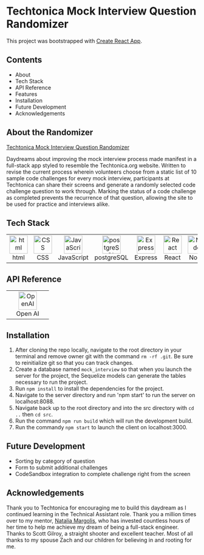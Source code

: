 # Techtonica Mock Interview Question Randomizer

This project was bootstrapped with [Create React App](https://github.com/facebook/create-react-app).

## Contents

- About
- Tech Stack
- API Reference
- Features
- Installation
- Future Development
- Acknowledgements

## About the Randomizer

[Techtonica Mock Interview Question Randomizer](https://server-xmwi.onrender.com)

Daydreams about improving the mock interview process made manifest in a full-stack app styled to resemble the Techtonica.org website. Written to revise the current process wherein volunteers choose from a static list of 10 sample code challenges for every mock interview, participants at Techtonica can share their screens and generate a randomly selected code challenge question to work through. Marking the status of a code challenge as completed prevents the recurrence of that question, allowing the site to be used for practice and interviews alike. 

## Tech Stack

<table align="center">
  <tr>
    <td align="center" width="96">
        <img src="https://user-images.githubusercontent.com/74997368/168923681-ece848fc-5700-430b-957f-e8de784e9847.png" width="48" height="48" alt="html" />
      <br>html
    </td>
    <td align="center" width="96">
        <img src="https://user-images.githubusercontent.com/74997368/168924521-589f95da-069a-496a-bcc1-ee6dd132ff12.png" width="48" height="48" alt="CSS" />
      <br>CSS
    </td>
    <td align="center" width="96">
        <img src="https://user-images.githubusercontent.com/74997368/168977094-6a5073a2-2f48-4f5a-ae0e-ed1421a678c6.png" width="48" height="48" alt="JavaScript" />
      <br>JavaScript
    </td>
    <td align="center" width="96">
        <img src="https://user-images.githubusercontent.com/74997368/168976819-15a1f4e0-29cf-4ac0-94a7-1f15eee374a1.png" width="48" height="48" alt="postgreSQL" />
      <br>postgreSQL
    </td>
    <td align="center" width="96">
        <img src="https://user-images.githubusercontent.com/74997368/168978951-5ac2af5e-c911-4e59-b493-683071cf1860.png" width="48" height="48" alt="Express" />
      <br>Express
    </td>
    <td align="center" width="96">
        <img src="https://user-images.githubusercontent.com/74997368/168979311-4a486cad-32c8-46f4-a5da-912fdc51b2d6.png" width="48" height="48" alt="React" />
      <br>React
    </td>
    <td align="center" width="96">
        <img src="https://user-images.githubusercontent.com/74997368/168979848-733f7090-0f78-401a-9ceb-4267231abef7.png" width="48" height="48" alt="Node" />
      <br>Node
    </td>
     <td align="center" width="96">
        <img src="https://cdn.iconscout.com/icon/free/png-512/free-sequelize-2-1175003.png?f=avif&w=256" width="48" height="48" alt="Sequelize" />
      <br>Sequelize
    </td>
  
  </tr>
</table>

## API Reference
<table align="center">
  <tr>
     <td align="center" width="96">
        <img src="https://d1yjjnpx0p53s8.cloudfront.net/styles/logo-thumbnail/s3/052018/untitled-1_95.png?FGKbe7gQnsFBNpz1uyNAFUjVc6jsDai3&itok=A74Mzxay" width="48" height="48" alt="OpenAI" />
      <br>Open AI
    </td>
  
  </tr>
</table>

## Installation
1. After cloning the repo locally, navigate to the root directory in your terminal and remove owner git with the command `rm -rf .git`. Be sure to reinitialize git so that you can track changes.
2. Create a database named `mock_interview` so that when you launch the server for the project, the Sequelize models can generate the tables necessary to run the project.
3. Run `npm install` to install the dependencies for the project.
4. Navigate to the server directory and run 'npm start' to run the server on localhost:8088.
5. Navigate back up to the root directory and into the src directory with `cd ..` then `cd src`.
6. Run the command `npm run build` which will run the development build.
7. Run the commandy `npm start` to launch the client on localhost:3000.


## Future Development 

- Sorting by category of question
- Form to submit additional challenges 
- CodeSandbox integration to complete challenge right from the screen

## Acknowledgements 

Thank you to Techtonica for encouraging me to build this daydream as I continued learning in the Technical Assistant role. Thank you a million times over to my mentor, [Natalia Margolis](https://github.com/Nmargolis), who has invested countless hours of her time to help me achieve my dream of being a full-stack engineer. Thanks to Scott Gilroy, a straight shooter and excellent teacher. Most of all thanks to my spouse Zach and our children for believing in and rooting for me. 
